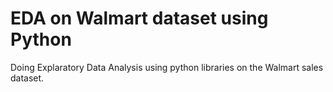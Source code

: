 
# EDA on Walmart dataset using Python

Doing Explaratory Data Analysis using python libraries on the Walmart sales dataset.
